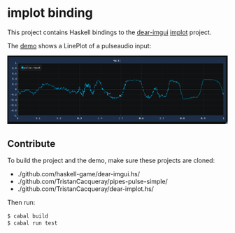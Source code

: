 # implot binding

This project contains Haskell bindings to the
[dear-imgui](https://github.com/ocornut/imgui)
[implot](https://github.com/epezent/implot) project.

The [demo](./Main.hs) shows a LinePlot of a pulseaudio input:

![](./demo.png)

## Contribute

To build the project and the demo, make sure these projects are cloned:

- ./github.com/haskell-game/dear-imgui.hs/
- ./github.com/TristanCacqueray/pipes-pulse-simple/
- ./github.com/TristanCacqueray/dear-implot.hs/

Then run:

```ShellSession
$ cabal build
$ cabal run test
```
